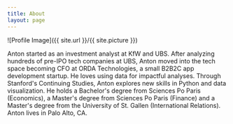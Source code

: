```yaml
---
title: About
layout: page
---
```

![Profile Image]({{ site.url }}/{{ site.picture }})

Anton started as an investment analyst at KfW and UBS.
After analyzing hundreds of pre-IPO tech companies at UBS, Anton moved into the tech space becoming CFO at ORDA Technologies, a small B2B2C app development startup. He loves using data for impactful analyses. Through Stanford's Continuing Studies, Anton explores new skills in Python and data visualization.
He holds a Bachelor's degree from Sciences Po Paris (Economics), a Master's degree from Sciences Po Paris (Finance) and a Master's degree from the University of St. Gallen (International Relations).
Anton lives in Palo Alto, CA. 

